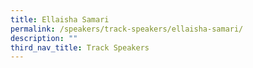 ```yaml
---
title: Ellaisha Samari
permalink: /speakers/track-speakers/ellaisha-samari/
description: ""
third_nav_title: Track Speakers
---
```

